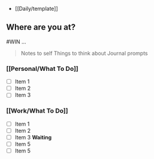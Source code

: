 - [[Daily/template]]
## Where are you at?

#WIN ...

> Notes to self
> Things to think about
> Journal prompts

### [[Personal/What To Do]]
- [ ] Item 1
- [ ] Item 2
- [ ] Item 3

### [[Work/What To Do]]
- [ ] Item 1
- [ ] Item 2
- [ ] Item 3
**Waiting**
- [ ] Item 5
- [ ] Item 5